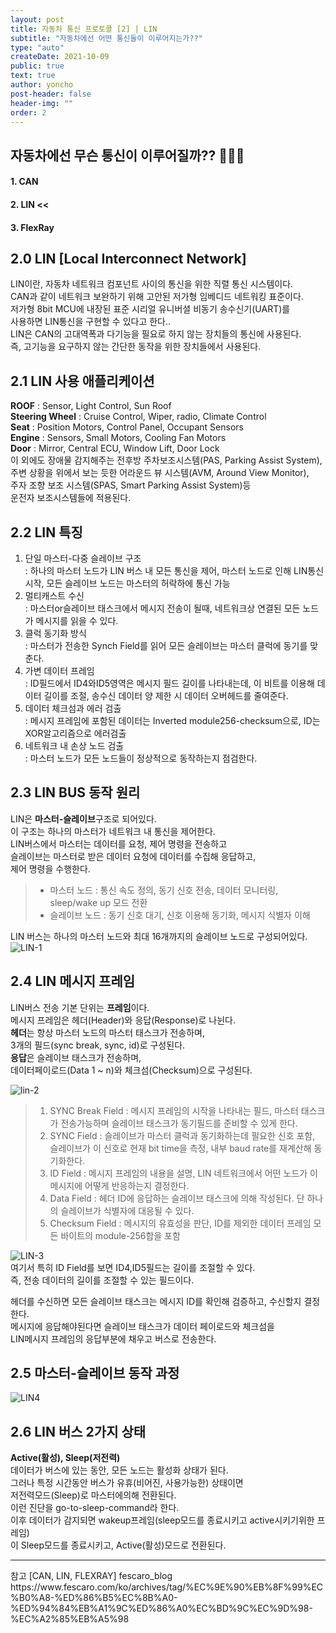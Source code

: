 ```yaml
---
layout: post
title: 자동차 통신 프로토콜 [2] | LIN
subtitle: "자동차에선 어떤 통신들이 이루어지는가??"
type: "auto"
createDate: 2021-10-09
public: true
text: true
author: yoncho
post-header: false
header-img: ""
order: 2
---
```


## 자동차에선 무슨 통신이 이루어질까?? 🚗🚙🚌  

#### 1. CAN
#### 2. LIN  <<
#### 3. FlexRay  


## 2.0 LIN [Local Interconnect Network]
LIN이란, 자동차 네트워크 컴포넌트 사이의 통신을 위한 직렬 통신 시스템이다.  
CAN과 같이 네트워크 보완하기 위해 고안된 저가형 임베디드 네트워킹 표준이다.  
저가형 8bit MCU에 내장된 표준 시리얼 유니버셜 비동기 송수신기(UART)를  
사용하면 LIN통신을 구현할 수 있다고 한다..  
LIN은 CAN의 고대역폭과 다기능을 필요로 하지 않는 장치들의 통신에 사용된다.  
즉, 고기능을 요구하지 않는 간단한 동작을 위한 장치들에서 사용된다.  

## 2.1 LIN 사용 애플리케이션
**ROOF** : Sensor, Light Control, Sun Roof  
**Steering Wheel** : Cruise Control, Wiper, radio, Climate Control  
**Seat** : Position Motors, Control Panel, Occupant Sensors  
**Engine** : Sensors, Small Motors, Cooling Fan Motors  
**Door** : Mirror, Central ECU, Window Lift, Door Lock  
이 외에도 장애물 감지해주는 전후방 주차보조시스템(PAS, Parking Assist System),  
주변 상황을 위에서 보는 듯한 어라운드 뷰 시스템(AVM, Around View Monitor),  
주자 조향 보조 시스템(SPAS, Smart Parking Assist System)등  
운전자 보조시스템들에 적용된다.  

## 2.2 LIN 특징  
1. 단일 마스터-다중 슬레이브 구조  
: 하나의 마스터 노드가 LIN 버스 내 모든 통신을 제어, 마스터 노드로 인해 LIN통신 시작, 모든 슬레이브 노드는 마스터의 허락하에 통신 가능  
2. 멀티캐스트 수신  
: 마스터or슬레이브 태스크에서 메시지 전송이 될때, 네트워크상 연결된 모든 노드가 메시지를 읽을 수 있다.  
3. 클럭 동기화 방식  
: 마스터가 전송한 Synch Field를 읽어 모든 슬레이브는 마스터 클럭에 동기를 맞춘다.  
4. 가변 데이터 프레임  
: ID필드에서 ID4와ID5영역은 메시지 필드 길이를 나타내는데, 이 비트를 이용해 데이터 길이를 조절, 송수신 데이터 양 제한 시 데이터 오버헤드를 줄여준다.  
5. 데이터 체크섬과 에러 검출  
: 메시지 프레임에 포함된 데이터는 Inverted module256-checksum으로, ID는 XOR알고리즘으로 에러검출  
6. 네트워크 내 손상 노드 검출  
: 마스터 노드가 모든 노드들이 정상적으로 동작하는지 점검한다.  

## 2.3 LIN BUS 동작 원리  
LIN은 **마스터-슬레이브**구조로 되어있다.  
이 구조는 하나의 마스터가 네트워크 내 통신을 제어한다.  
LIN버스에서 마스터는 데이터를 요청, 제어 명령을 전송하고  
슬레이브는 마스터로 받은 데이터 요청에 데이터를 수집해 응답하고,  
제어 명령을 수행한다.  
> - 마스터 노드 : 통신 속도 정의, 동기 신호 전송, 데이터 모니터링, sleep/wake up 모드 전환  
> - 슬레이브 노드 : 동기 신호 대기, 신호 이용해 동기화, 메시지 식별자 이해  

LIN 버스는 하나의 마스터 노드와 최대 16개까지의 슬레이브 노드로 구성되어있다.  
![LIN-1](https://user-images.githubusercontent.com/44021629/136662941-fe1a6184-5b2f-4dcc-b01b-3be96a086fc7.png)   


## 2.4 LIN 메시지 프레임  
LIN버스 전송 기본 단위는 **프레임**이다.  
메시지 프레임은 헤더(Header)와 응답(Response)로 나뉜다.  
**헤더**는 항상 마스터 노드의 마스터 태스크가 전송하며,  
3개의 필드(sync break, sync, id)로 구성된다.  
**응답**은 슬레이브 태스크가 전송하며,  
데이터페이로드(Data 1 ~ n)와 체크섬(Checksum)으로 구성된다.  

![lin-2](https://user-images.githubusercontent.com/44021629/136663031-a4ad1700-bf50-444b-a15e-3ff4cb956c4e.png)  

> 1. SYNC Break Field : 메시지 프레임의 시작을 나타내는 필드,  마스터 태스크가 전송가능하며 슬레이브 태스크가 동기필드를 준비할 수 있게 한다.  
> 2. SYNC Field : 슬레이브가 마스터 클럭과 동기화하는데 필요한 신호 포함, 슬레이브가 이 신호로 현재 bit time을 측정, 내부 baud rate를 재계산해 동기화한다.  
> 3. ID Field : 메시지 프레임의 내용을 설명, LIN 네트워크에서 어떤 노드가 이 메시지에 어떻게 반응하는지 결정한다.  
> 4. Data Field : 헤더 ID에 응답하는 슬레이브 태스크에 의해 작성된다. 단 하나의 슬레이브가 식별자에 대응될 수 있다.  
> 5. Checksum Field : 메시지의 유효성을 판단, ID를 제외한 데이터 프레임 모든 바이트의 module-256합을 포함  


![LIN-3](https://user-images.githubusercontent.com/44021629/136663260-f5a79500-e898-4c3b-88b8-d25b3c8b3fdf.png)  
여기서 특히 ID Field를 보면 ID4,ID5필드는 길이를 조절할 수 있다.  
즉, 전송 데이터의 길이를 조절할 수 있는 필드이다.  

헤더를 수신하면 모든 슬레이브 태스크는 메시지 ID를 확인해 검증하고, 수신할지 결정한다.  
메시지에 응답해야된다면 슬레이브 태스크가 데이터 페이로드와 체크섬을  
LIN메시지 프레임의 응답부분에 채우고 버스로 전송한다.  

## 2.5 마스터-슬레이브 동작 과정  
![LIN4](https://user-images.githubusercontent.com/44021629/136663457-b0b8e2d9-1deb-463a-8708-db4d6541f184.png)  

## 2.6 LIN 버스 2가지 상태 
**Active(활성), Sleep(저전력)**   
데이터가 버스에 있는 동안, 모든 노드는 활성화 상태가 된다.  
그러나 특정 시간동안 버스가 유휴(비어진, 사용가능한) 상태이면  
저전력모드(Sleep)로 마스터에의해 전환된다.  
이런 진단을 go-to-sleep-command라 한다.  
이후 데이터가 감지되면 wakeup프레임(sleep모드를 종료시키고 active시키기위한 프레임)  
이 Sleep모드를 종료시키고, Active(활성)모드로 전환된다.   


<hr>
참고   
[CAN, LIN, FLEXRAY] fescaro_blog    
https://www.fescaro.com/ko/archives/tag/%EC%9E%90%EB%8F%99%EC%B0%A8-%ED%86%B5%EC%8B%A0-%ED%94%84%EB%A1%9C%ED%86%A0%EC%BD%9C%EC%9D%98-%EC%A2%85%EB%A5%98



